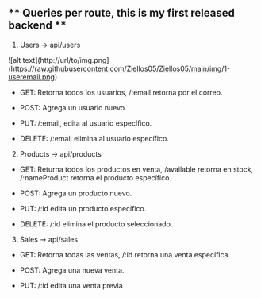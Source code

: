 ## ** Queries per route, this is my first released backend **

1. Users -> api/users

![alt text](http://url/to/img.png](https://raw.githubusercontent.com/Ziellos05/Ziellos05/main/img/1-useremail.png)

- GET: Retorna todos los usuarios, /:email retorna por el correo.

- POST: Agrega un usuario nuevo.

- PUT: /:email, edita al usuario específico.

- DELETE: /:email elimina al usuario específico.

2. Products -> api/products

- GET: Returna todos los productos en venta, /available retorna en stock, /:nameProduct retorna el producto específico.

- POST: Agrega un producto nuevo.

- PUT: /:id edita un producto específico.

- DELETE: /:id elimina el producto seleccionado.

3. Sales -> api/sales

- GET: Retorna todas las ventas, /:id retorna una venta específica.

- POST: Agrega una nueva venta.

- PUT: /:id edita una venta previa
